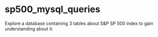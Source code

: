# sp500_mysql_queries
Explore a database containing 3 tables about S&amp;P SP 500 index to gain understanding about it.
